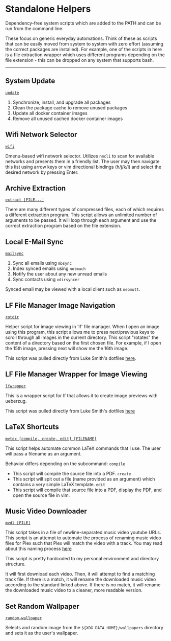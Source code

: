 # Standalone Helpers

Dependency-free system scripts which are added to the PATH and can be run from the command line.

These focus on generic everyday automations.
Think of these as scripts that can be easily moved from system to system with zero effort (assuming the correct packages are installed).
For example, one of the scripts in here is a file extraction wrapper which uses different programs depending on the file extension - this can be dropped on any system that supports bash.

---

## System Update
[`update`](update)

1. Synchronize, install, and upgrade all packages
2. Clean the package cache to remove unused packages
3. Update all docker container images
4. Remove all unused cached docker container images


## Wifi Network Selector
[`wifi`](wifi)

Dmenu-based wifi network selector.
Utilizes `nmcli` to scan for available networks and presents them in a friendly list.
The user may then navigate this list using arrow keys or vim directional bindings (h/j/k/l) and select the desired network by pressing Enter.




## Archive Extraction
[`extract [FILE...]`](extract)

There are many different types of compressed files, each of which requires a different extraction program.
This script allows an unlimited number of arguments to be passed.
It will loop through each argument and use the correct extraction program based on the file extension.




## Local E-Mail Sync
[`mailsync`](mailsync)

1. Sync all emails using `mbsync`
2. Index synced emails using `notmuch`
3. Notify the user about any new unread emails
4. Sync contacts using `vdirsyncer`

Synced email may be viewed with a local client such as `neomutt`.




## LF File Manager Image Navigation
[`rotdir`](rotdir)

Helper script for image viewing in 'lf' file manager.
When I open an image using this program, this script allows me to press next/previous keys to scroll through all images in the current directory.
This script "rotates" the content of a directory based on the first chosen file.
For example, if I open the 15th image, pressing next will show me the 16th image.

This script was pulled directly from Luke Smith's dotfiles [here](https://github.com/LukeSmithxyz/voidrice/blob/master/.local/bin/rotdir).




## LF File Manager Wrapper for Image Viewing
[`lfwrapper`](lfwrapper)

This is a wrapper script for lf that allows it to create image previews with ueberzug.

This script was pulled directly from Luke Smith's dotfiles [here](https://github.com/LukeSmithxyz/voidrice/blob/master/.local/bin/lfub)




## LaTeX Shortcuts
[`mytex [compile, create, edit] [FILENAME]`](mytex)

This script helps automate common LaTeX commands that I use.
The user will pass a filename as an argument.

Behavior differs depending on the subcommand:
`compile`
  - This script will compile the source file into a PDF.
`create`
  - This script will spit out a file (name provided as an argument) which contains a very simple LaTeX template.
`edit`
  - This script will compile that source file into a PDF, display the PDF, and open the source file in vim.




## Music Video Downloader
[`mvdl [FILE]`](mvdl)

This script takes in a file of newline-separated music video youtube URLs.
This script is an attempt to automate the process of renaming music video files for Plex such that Plex will match the video with a track.
You may read about this naming process [here](https://support.plex.tv/articles/205568377-adding-local-artist-and-music-videos/)

This script is pretty hardcoded to my personal environment and directory structure.

It will first download each video.
Then, it will attempt to find a matching track file.
If there is a match, it will rename the downloaded music video according to the standard linked above.
If there is no match, it will rename the downloaded music video to a cleaner, more readable version.




## Set Random Wallpaper
[`random-wallpaper`](random-wallpaper)

Selects and random image from the `${XDG_DATA_HOME}/wallpapers` directory and sets it as the user's wallpaper.
